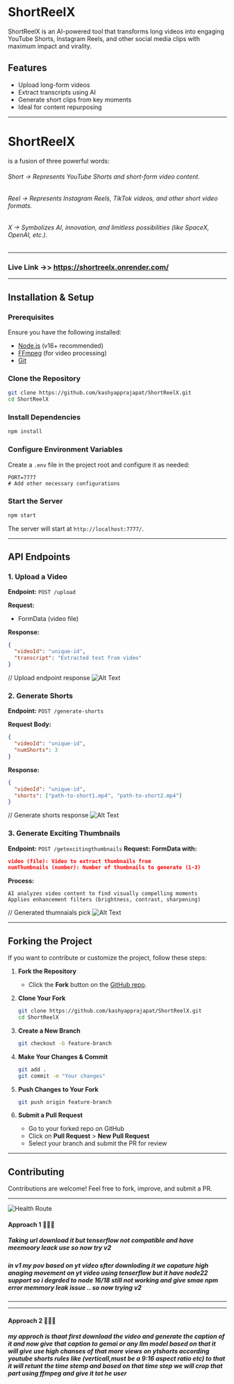 # ShortReelX

ShortReelX is an AI-powered tool that transforms long videos into engaging YouTube Shorts, Instagram Reels, and other social media clips with maximum impact and virality.

## Features
- Upload long-form videos
- Extract transcripts using AI
- Generate short clips from key moments
- Ideal for content repurposing

---
# ShortReelX 
is a fusion of three powerful words:

###### Short → Represents YouTube Shorts and short-form video content.
###### Reel → Represents Instagram Reels, TikTok videos, and other short video formats.
###### X → Symbolizes AI, innovation, and limitless possibilities (like SpaceX, OpenAI, etc.).


---
### Live Link ->> https://shortreelx.onrender.com/
---

## Installation & Setup

### Prerequisites
Ensure you have the following installed:
- [Node.js](https://nodejs.org/) (v16+ recommended)
- [FFmpeg](https://ffmpeg.org/download.html) (for video processing)
- [Git](https://git-scm.com/)

### Clone the Repository
```sh
git clone https://github.com/kashyapprajapat/ShortReelX.git
cd ShortReelX
```

### Install Dependencies
```sh
npm install
```

### Configure Environment Variables
Create a `.env` file in the project root and configure it as needed:
```env
PORT=7777
# Add other necessary configurations
```

### Start the Server
```sh
npm start
```
The server will start at `http://localhost:7777/`.

---

## API Endpoints

### 1. Upload a Video
**Endpoint:** `POST /upload`

**Request:**
- FormData (video file)

**Response:**
```json
{
  "videoId": "unique-id",
  "transcript": "Extracted text from video"
}
```

// Upload endpoint response
![Alt Text](uploadendpoint.png)



### 2. Generate Shorts
**Endpoint:** `POST /generate-shorts`

**Request Body:**
```json
{
  "videoId": "unique-id",
  "numShorts": 3
}
```

**Response:**
```json
{
  "videoId": "unique-id",
  "shorts": ["path-to-short1.mp4", "path-to-short2.mp4"]
}
```


// Generate shorts response
![Alt Text](Generateshorts.png)



### 3. Generate Exciting Thumbnails
**Endpoint:** `POST /getexcitingthumbnails`
**Request:
FormData with:**
```json
video (file): Video to extract thumbnails from
numThumbnails (number): Number of thumbnails to generate (1-3)
```


**Process:**
```
AI analyzes video content to find visually compelling moments
Applies enhancement filters (brightness, contrast, sharpening)
```
// Generated thumnaials pick
![Alt Text](thumbnail-2.jpg)



---

## Forking the Project
If you want to contribute or customize the project, follow these steps:

1. **Fork the Repository**
   - Click the **Fork** button on the [GitHub repo](https://github.com/kashyapprajapat/ShortReelX).

2. **Clone Your Fork**
   ```sh
   git clone https://github.com/kashyapprajapat/ShortReelX.git
   cd ShortReelX
   ```

3. **Create a New Branch**
   ```sh
   git checkout -b feature-branch
   ```

4. **Make Your Changes & Commit**
   ```sh
   git add .
   git commit -m "Your changes"
   ```

5. **Push Changes to Your Fork**
   ```sh
   git push origin feature-branch
   ```

6. **Submit a Pull Request**
   - Go to your forked repo on GitHub
   - Click on **Pull Request** > **New Pull Request**
   - Select your branch and submit the PR for review

---

## Contributing
Contributions are welcome! Feel free to fork, improve, and submit a PR.

---

![Health Route](./healthroute.png)




#### Approach 1 👨🏻‍💻
##### Taking url download it but tenserflow not compatible and have meemoory leack use so now try v2
##### in v1 my pov based on yt video sfter downloding it we capature high anaging movement on yt video using tenserflow but it have node22 support so i degrded to node 16/18 still not working and give smae npm error memmory leak issue .. so now trying v2

---

---

#### Approach 2 👨🏻‍💻
##### my approch is thaat first download the video and generate the caption of it and now give that caption to gemai or any llm model based on that it will give use high chanses of that more views on ytshorts according  youtube shorts rules like (verticall,must be a 9:16 aspect ratio etc)  to that it will retunt the time stemp and based on that time step we will crop that part using ffmpeg and give it tot he user 




